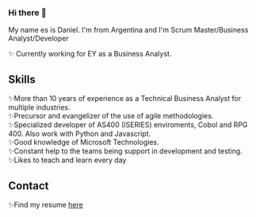 ### Hi there 👋
My name es is Daniel. I'm from Argentina and I'm Scrum Master/Business Analyst/Developer

✨ Currently working for EY as a Business Analyst.


## Skills

✨More than 10 years of experience as a Technical Business Analyst for multiple industries.  
✨Precursor and evangelizer of the use of agile methodologies.  
✨Specialized developer of AS400 (ISERIES) enviroments, Cobol and RPG 400. Also work with Python and Javascript.  
✨Good knowledge of Microsoft Technologies.  
✨Constant help to the teams being support in development and testing.  
✨Likes to teach and learn every day  

## Contact

✨Find my resume [here](https://docs.google.com/document/d/12HM9q0-C93g3YxEVFJcf43FnQaaT0Pqm3pf0T-TAMSc/edit?usp=sharing)



<!--
**dtras89/dtras89** is a ✨ _special_ ✨ repository because its `README.md` (this file) appears on your GitHub profile.

Here are some ideas to get you started:

- 🔭 I’m currently working on ...
- 🌱 I’m currently learning ...
- 👯 I’m looking to collaborate on ...
- 🤔 I’m looking for help with ...
- 💬 Ask me about ...
- 📫 How to reach me: ...
- 😄 Pronouns: ...
- ⚡ Fun fact: ...
-->
